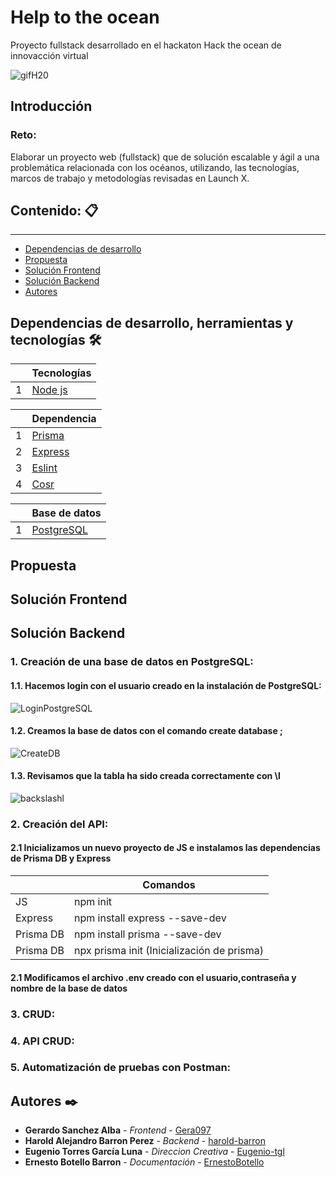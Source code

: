 # Help to the ocean
Proyecto fullstack desarrollado en el hackaton Hack the ocean de innovacción virtual



![gifH20](https://user-images.githubusercontent.com/89043553/168487473-afdc8688-3bb7-4115-83db-2e222a2474e4.gif)

## Introducción

### Reto:

Elaborar un proyecto web (fullstack) que de solución escalable y ágil a una problemática relacionada con los océanos, utilizando, las tecnologías, marcos de trabajo y metodologías revisadas en Launch X.

## Contenido: 📋
---
- [Dependencias de desarrollo](#id1)
- [Propuesta](#id2)
- [Solución Frontend](#id3)
- [Solución Backend](#id3)
- [Autores](#id4)

<div id='id1' />

## Dependencias de desarrollo, herramientas y  tecnologías 🛠️
| |Tecnologías|
|------|------|
|1| [Node js](https://nodejs.org/en/)|

| |Dependencia|
|------|------|
|1| [Prisma](https://www.prisma.io/)|
|2| [Express](http://expressjs.com/)|
|3| [Eslint](https://eslint.org/)|
|4| [Cosr](https://www.npmjs.com/package/cors)|

| |Base de datos|
|------|------|
|1| [PostgreSQL](https://www.postgresql.org/)|


<div id='id2' />

## Propuesta

<div id='id3' />

## Solución Frontend

<div id='id4' />

## Solución Backend

### 1. Creación de una base de datos en PostgreSQL:

#### 1.1. Hacemos login con el usuario creado en la instalación de PostgreSQL:

![LoginPostgreSQL](https://user-images.githubusercontent.com/73314870/168500573-fac6b09e-5f00-4a76-a7f0-7cdff983e39c.PNG)

#### 1.2. Creamos la base de datos con el comando create database <nombre de la base a crear>;

![CreateDB](https://user-images.githubusercontent.com/73314870/168500703-fd245c9c-cc0b-4e97-9cf0-56ae83d65017.PNG)

#### 1.3. Revisamos que la tabla ha sido creada correctamente con \l

![backslashl](https://user-images.githubusercontent.com/73314870/168500773-99714441-87fd-498f-bf19-90fe08b293c8.PNG)

### 2. Creación del API:

#### 2.1  Inicializamos un nuevo proyecto de JS e instalamos las dependencias de Prisma DB y Express
  
  | |Comandos|
|------|------|
|JS| npm init|
|Express|npm install express --save-dev|
|Prisma DB|npm install prisma --save-dev|
|Prisma DB|npx prisma init (Inicialización de prisma)|
  
#### 2.1 Modificamos el archivo .env creado con el usuario,contraseña  y nombre de la base de datos
  
  
### 3. CRUD:

### 4. API CRUD:

### 5. Automatización de pruebas con Postman:

<div id='id5' />

## Autores ✒️

* **Gerardo Sanchez Alba** - *Frontend* - [Gera097](https://github.com/Gera097)
* **Harold Alejandro Barron Perez** - *Backend* - [harold-barron](https://github.com/harold-barron)
* **Eugenio Torres García Luna** - *Direccion Creativa* - [Eugenio-tgl](https://github.com/Eugenio-tgl)
* **Ernesto Botello Barron** - *Documentación* - [ErnestoBotello](https://github.com/ErnestoBotello)


